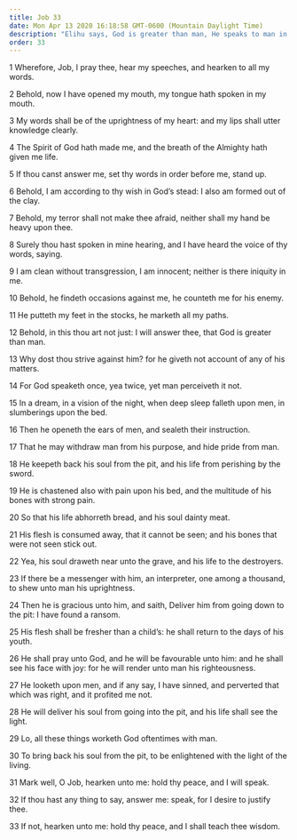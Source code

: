 ```yaml
---
title: Job 33
date: Mon Apr 13 2020 16:18:58 GMT-0600 (Mountain Daylight Time)
description: "Elihu says, God is greater than man, He speaks to man in dreams and visions, He ransoms those cast into the pit, and He delivers their souls and gives them life."
order: 33
---
```


1 Wherefore, Job, I pray thee, hear my speeches, and hearken to all my words.

2 Behold, now I have opened my mouth, my tongue hath spoken in my mouth.

3 My words shall be of the uprightness of my heart: and my lips shall utter knowledge clearly.

4 The Spirit of God hath made me, and the breath of the Almighty hath given me life.

5 If thou canst answer me, set thy words in order before me, stand up.

6 Behold, I am according to thy wish in God’s stead: I also am formed out of the clay.

7 Behold, my terror shall not make thee afraid, neither shall my hand be heavy upon thee.

8 Surely thou hast spoken in mine hearing, and I have heard the voice of thy words, saying.

9 I am clean without transgression, I am innocent; neither is there iniquity in me.

10 Behold, he findeth occasions against me, he counteth me for his enemy.

11 He putteth my feet in the stocks, he marketh all my paths.

12 Behold, in this thou art not just: I will answer thee, that God is greater than man.

13 Why dost thou strive against him? for he giveth not account of any of his matters.

14 For God speaketh once, yea twice, yet man perceiveth it not.

15 In a dream, in a vision of the night, when deep sleep falleth upon men, in slumberings upon the bed.

16 Then he openeth the ears of men, and sealeth their instruction.

17 That he may withdraw man from his purpose, and hide pride from man.

18 He keepeth back his soul from the pit, and his life from perishing by the sword.

19 He is chastened also with pain upon his bed, and the multitude of his bones with strong pain.

20 So that his life abhorreth bread, and his soul dainty meat.

21 His flesh is consumed away, that it cannot be seen; and his bones that were not seen stick out.

22 Yea, his soul draweth near unto the grave, and his life to the destroyers.

23 If there be a messenger with him, an interpreter, one among a thousand, to shew unto man his uprightness.

24 Then he is gracious unto him, and saith, Deliver him from going down to the pit: I have found a ransom.

25 His flesh shall be fresher than a child’s: he shall return to the days of his youth.

26 He shall pray unto God, and he will be favourable unto him: and he shall see his face with joy: for he will render unto man his righteousness.

27 He looketh upon men, and if any say, I have sinned, and perverted that which was right, and it profited me not.

28 He will deliver his soul from going into the pit, and his life shall see the light.

29 Lo, all these things worketh God oftentimes with man.

30 To bring back his soul from the pit, to be enlightened with the light of the living.

31 Mark well, O Job, hearken unto me: hold thy peace, and I will speak.

32 If thou hast any thing to say, answer me: speak, for I desire to justify thee.

33 If not, hearken unto me: hold thy peace, and I shall teach thee wisdom.
